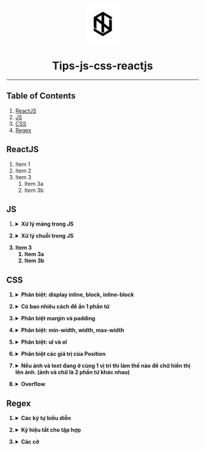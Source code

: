 <div align="center">
  <img height="100" src="img/logo1.png">
  <h1>Tips-js-css-reactjs</h1>

---

</div>

## Table of Contents

1. [ReactJS](#reactjs)
2. [JS](#js)
3. [CSS](#css)
4. [Regex](#regex)

## ReactJS

1. Item 1
2. Item 2
3. Item 3
   1. Item 3a
   2. Item 3b

## JS

1. <details><summary><b>Xử lý mảng trong JS<b></summary>
   <details><summary><b>Menu<b></summary>
     
    1. [Map](#map)
    2. [Filter](#filter)
    3. [Reduce](#reduce)
    4. [forEach()](#forEach)
    5. [find()](#find)
    6. [push()](#push)
    7. [pop()](#pop)
    8. [shift()](#shift)
    9. [unshift()](#unshift)
    10. [splice()](#splice)
    11. [sort()](#sort)
    12. [reverse()](#reverse)
    13. [concat()](#concat)
    14. [slice()](#slice)
    15. [join()](#join)
    
   </details>
     
   1. ## **Map**
      1. Xử lý từng biến trong một mảng theo cùng 1 cách, trả về các giá trị sau xử lý bằng đúng số lượng phần tử ban đầu
      2. Hàm `map()` nhận vào 3 tham số (theo thứ tự):
         - Phần tử hiện tại của mảng.
         - Chỉ số của phần tử hiện tại trong mảng.
         - Mảng ban đầu.
      3. ```javascript
         let animal_names = animals.map((animal, index, animals) => {
           return animal.name;
         });
         ```
   2. ## **Filter**

   1. Lấy các phần tử trong mảng theo một tiêu chuẩn nhất định
   2. Hàm `Filter()` nhận vào 3 tham số (theo thứ tự):
      - Phần tử hiện tại của mảng.
      - Chỉ số của phần tử hiện tại trong mảng.
      - Mảng ban đầu.
   3. ```javascript
      let small_animals = animals.filter((animal) => {
        return animal.size === "small";
      });
      ```

   4. ## **Reduce**

      1. Hàm `reduce` sẽ biến đổi một mảng thành một giá trị đơn giản.
      2. Hàm `reduce` sẽ thực hiện một hàm được cung cấp cho mỗi giá trị của mảng, từ trái qua phải.
      3. Hàm sẽ trả về một kết quả được lưu trữ( tổng số hoặc kết quả tính toàn).
      4. Hàm `reduce` sẽ không thực hiện hàm được cung cấp đối với các phần tử không có giá trị.
      5. Hàm `reduce()` nhận vào 3 tham số (theo thứ tự):
         - Tham số đầu tiên là giá trị khởi tạo. Ta cần set giá trị khởi tạo ở cuối hàm. Trong ví dụ dưới là `0`. Nó có thể là bất cứ giá trị nào.
         - Tham số thứ 2 là phần tử hiện tại trong mảng.
         - Tham số thứ 3 và 4 giống với 2 hàm kể trên.
      6. ```javascript
         let total_weight = animals.reduce((weight, animal, index, animals) => {
           return (weight += animal.weight);
         }, 0);
         ```

   5. ## **forEach()**

      1. Phương thức `forEach()` sẽ thực thi một hàm khi duyệt qua từng phần tử của mảng.
      2. ```javascript
         const arr = ["a", "b", "c"];
         arr.forEach((element) => console.log(element));
         // expected output: "a"
         // expected output: "b"
         // expected output: "c"
         ```

   6. ## **find()**

      1. Phương thức `find()` sẽ trả về giá trị đầu tiên tìm thấy ở trong mảng được cung cấp.
      2. ```javascript
         const arr = [5, 12, 8, 130, 44];
         const found = arr.find((element) => element > 10);
         console.log(found);
         // expected output: 12
         ```

   7. ## **push()**

      1. Thêm một phần tử vào cuối mảng.
      2. ```javascript
         var arr = ["Xử", "lý", "chuỗi", "trong"];
         arr.push("JS"); //["Xử", "lý", "chuỗi", "trong", "JS"]
         ```

   8. ## **pop()**

      1. Xóa đi phần tử cuối cùng trong mảng.
      2. ```javascript
         var arr = ["Xử", "lý", "chuỗi", "trong", "JS"];
         arr.pop("JS"); //["Xử", "lý", "chuỗi", "trong"]
         ```

   9. ## **shift()**

      1. Xóa phần tử đầu tiên của mảng, sau đó dồn các phần tử phía sau xuống một bậc.
      2. ```javascript
         var arr = ["Xử", "lý", "chuỗi", "trong", "JS"];
         arr.shift(); //["lý", "chuỗi", "trong", "JS"]
         ```

   10. ## **unshift()**

       1. Thêm một phần tử vào vị trí đầu tiên của mảng, đồng thời đẩy các phẩn từ phía sau lên một bậc.
       2. ```javascript
          var arr = ["lý", "chuỗi", "trong", "JS"];
          arr.unshift("Xử"); //["Xử", "lý", "chuỗi", "trong", "JS"]
          ```

   11. ## **splice()**

       1. Thêm hoặc xóa các phần tử.
       2. Hàm `splice()` có ba tham số truyền vào:
          - `position_add` là vị trí sẽ thêm (vị trí đầu tiên là 0).
          - `num_element_remove` là số phần tử sẽ xóa (bắt đầu từ `position_add`).
          - `value1,` `value2,` .. là danh sách các phần tử sẽ được thêm vào sau khi tại vị trí `position_add` và sau khi remove `num_element_remove` phần tử.
       3. ```javascript
          var arr = ["Xử", "lý", "chuỗi", "trong", "JS"];
          arr.splice(1, 2, "hihi"); //["Xử", "hihi", "trong", "JS"]
          ```

   12. ## **sort()**

       1. Hàm này dùng để sắp xếp các phần tử trong mảng theo thứ tự chữ cái `alpha`.
       2. ```javascript
          var arr = ["Xử", "lý", "chuỗi", "trong", "JS"];
          arr.sort(); //["JS", "Xử", "chuỗi","lý", "trong"]
          ```

   13. ## **reverse()**

       1. Hàm đảo ngược các phẩn tử lại. Vị trí đầu sẽ được chuyển xuống cuối mảng và vị trí cuối mảng sẽ được chuyển lên đầu mảng.
       2. ```javascript
          var arr = ["Xử", "lý", "chuỗi", "trong", "JS"];
          arr.reverse(); //["JS", "trong", "chuỗi","lý", "Xử"]
          ```

   14. ## **concat()**

       1. Hàm dùng để nối hai mảng với nhau và trả về một mảng gồm tổng số phần tử của hai mảng đó. (hàm này sẽ trả lại một bản sao của mảng sau khi đã thực hiện nối, không làm thay đổi mảng gọi nó).
       2. ```javascript
          var arr1 = ["Xử", "lý", "chuỗi"];
          var arr2 = ["trong", "JS"];
          var arr = arr1.concat(arr2); //["Xử", "lý", "chuỗi", "trong", "JS"]
          ```

   15. ## **slice()**

       1. Hàm dùng để lấy một số phần tử con trong mảng.
       2. ```javascript
          var arr = ["Xử", "lý", "chuỗi", "trong", "JS"];
          arr.slice(3, 5); //["trong", "JS"];
          //slice(start, end)
          //`start`: là vị trí bắt đầu
          //`end`: là vị trí kết thúc
          ```

   16. ## **join()**

       1. Tạo ra một chuỗi mới bằng cách nối tất cả các phần tử của mảng.
       2. ```javascript
          var arr = ["Xử", "lý", "chuỗi", "trong", "JS"];
          arr.join(); //"Xử,lý,chuỗi,trong,JS"
          arr.join(""); //"XửlýchuỗitrongJS"
          arr.join("-"); //Xử-lý-chuỗi-trong-JS"
          ```

</details>

2. <details><summary><b>Xử lý chuỗi trong JS<b></summary>
   <details><summary><b>Menu<b></summary>
     
    1. [length](#length)
    2. [indexOf()](#indexOf)
    3. [lastIndexOf()](#lastIndexOf)
    4. [Search()](#Search)
    5. [slice()](#slice-1)
    6. [substring()](#substring)
    7. [substr()](#substr)
    8. [replace()](#replace)
    9. [toUpperCase()](#toUpperCase)
    10. [toLowerCase()](#toLowerCase)
    11. [split()](#split)
    
   </details>

   1. ## **length**
      1. Để lấy độ dài chuỗi.
      2. ```javascript
         string.length;
         //`string` là tên biến chứa chuỗi.
         var a = "harrii";
         a.length; //6
         ```
   2. ## **indexOf()**

      1. Phương thức này trả về vị trí của từ xuất hiện đầu tiên trong chuỗi, nếu trong chuỗi không có từ cần tìm thì nó sẽ trả về `-1`.
      2. ```javascript
         string.indexOf(keyword);
         //`keyword` là từ khóa cần tìm trong chuỗi.
         var a = "harrii";
         a.indexOf("toidicode"); //2
         ```

   3. ## **lastIndexOf()**

      1. Phương thức này cũng giống với phương thức `indexOf()` là tìm kiếm vị trí của chuỗi, nhưng hàm này sẽ trả về **vị trí cuối cùng của chuỗi xuất hiện** trong chuỗi cần tìm.
      2. ```javascript
         string.lastIndexOf(keyword);
         //`keyword` là từ khóa cần tìm trong chuỗi.
         var a = "harrii";
         a.lastIndexOf("toidicode"); //3
         ```

   4. ## **Search()**

      1. Hàm này giống như hàm `indexOf`.

   5. ## **slice()**

      1. Hàm này có tác dụng cắt ra một chuỗi con từ một chuỗi cha.
      2. Vị trí của chuỗi được tính từ `0`.
      3. Cắt chuỗi từ cuối về đầu. bằng việc thêm dấu `trừ` vào trước vị trí (tính từ cuối về đầu).
      4. ```javascript
         string.slice(begin, end);
         //`begin` là vị trí bắt đầu cắt chuỗi
         //`end` là vị trí kết thúc cắt chuỗi (nếu không điền thì là cắt đến hết chuỗi).
         var a = "harrii";
         a.slice(0, 3); //har
         ```

   6. ## **substring()**

      1. Hàm này cũng tương tự như hàm `slice()`, nhưng hàm này không cho phép truyền vào số âm.

   7. ## **substr()**

      1. Phương thức này cũng có tác dụng là cắt chuỗi nhưng tham số thứ 2 của phương thức này có phần khác với 2 phương thức còn lại.
      2. Vị trí của chuỗi được tính từ `0`.
      3. ```javascript
         string.substr(begin, length);
         //`begin` là vị trí bắt đầu cắt chuỗi
         //`length` là độ dài của chuỗi muốn cắt (tính từ điểm bắt đầu cắt).
         ```

   8. ## **replace()**

      1. Phương thức này cho phép tìm kiếm và thay thế chuỗi.
      2. ```javascript
         string.replace(chuoicantim, chuoithaythe);
         //`chuoicantim` là chuỗi cần tìm để thay thế.
         //`chuoithaythe` là chuỗi thay thế.
         var a = "harriwon";
         a.replace("won", "i"); //harrii
         ```

   9. ## **toUpperCase()**

      1. Phương thức này có tác dụng chuyển đổi chuỗi thành chữ in hoa.
      2. ```javascript
         string.toUppercase();
         var a = "harrii";
         a.toUpperCase(); //HARRII
         ```

   10. ## **toLowerCase()**

       1. Phương thức này có tác dụng chuyển đổi chuỗi thành chuỗi thường.
       2. ```javascript
          string.toLowerCase();
          var a = "HARRII";
          a.toLowerCase(); //harrii
          ```

   11. ## **split()**
       1. Phương thức `string.split()` sẽ phân tách một chuỗi thành một mảng dữ liệu dựa vào các kí tự phân cách trong chuỗi. Phương thức sẽ trả về một mảng mới.
       2. Nếu kí tự phân cách là một chuỗi rỗng, mỗi kí tự trong chuỗi sẽ được phân tách thành một phần tử của mảng.
       3. Phương thức `string.split()` sẽ không làm thay đổi chuỗi gốc ban đầu.
       4. ```javascript
          string.split(separator, limit);
          //`separator` là kí tự phân cách trong chuỗi, phương thức sẽ dựa vào kí tự này để phân tách chuỗi. Nếu không truyền vào, mảng trả về sẽ có một phần tử duy nhất có giá trị bằng chuỗi ban đầu. Nếu truyền vào một chuỗi rỗng, mỗi kí tự trong chuỗi sẽ là một phần tử của mảng trả về.
          //`limit` là tham số quy định số phần tử tối đa của mảng trả về. Nếu không được truyền vào thì phương thức sẽ lấy tất cả các phần tử có thể.
          var str = "Xử lý chuỗi trong JS";
          str.split(" "); //["Xử", "lý", "chuỗi", "trong", "JS"]
          ```

</details>

3. Item 3
   1. Item 3a
   2. Item 3b

## CSS

1. <details><summary><b>Phân biệt: display inline, block, inline-block<b></summary>

   1. **Inline**
      1. Với kiểu này thì các item sẽ nằm trên cùng một dòng, ví dụ như `<span>` . Nếu các items vượt quá độ dài của dòng thì item sẽ xuống dòng mới
      2. Các item có kiểu display này không thể set `width` và `height`.
      3. Các inline item sẽ chỉ có thể điều chỉnh `margin` và `padding` `left` và `right` (`top` và `bottom` thì không thể).
   2. **Block**
      1. Luôn được xuống dòng và chiếm toàn bộ `width` nếu width không được set.
   3. **Inline-block**
      1. Sẽ được sắp xếp giống với kiểu `display: inline` nghĩa là các items sẽ được xếp cùng nhau trên một dòng . Tuy nhiên các items sẽ có thuộc tính của `display: block` như là có set `width, height, margin, padding` đủ 4 hướng.

</details>

2. <details><summary><b>Có bao nhiêu cách để ẩn 1 phần tử<b></summary>

   1. `clip-path: circle(0)`
   2. `visibility: hidden`
   3. `display: none`
   4. `opacity: 0`
   5. `position: absolute; top: -9999px; left: -9999px`

</details>

3. <details><summary><b>Phân biệt margin và padding<b></summary>

   1. `Margin` là khoảng trống nằm giữa viền và phần tử tiếp theo
   2. `Padding` là khoảng trống nằm giữa nội dung và viền

</details>

4. <details><summary><b>Phân biệt: min-width, width, max-width<b></summary>

   1. `Min-width` được sử dụng để thiết lập chiều rộng nhỏ nhất cho một phần tử. Nó ngăn chặn chiều rộng của phần tử nhỏ hơn một giá trị được chỉ định.
   2. `Width` thiết lập chiều rộng cho thành phần.
   3. `Max-width` được sử dụng để thiết lập chiều rộng lớn nhất cho một phần tử. Nó ngăn chặn chiều rộng của phần tử vượt quá một giá trị được chỉ định.

</details>

5. <details><summary><b>Phân biệt: ul và ol<b></summary>

   1. Thẻ `\<ul>` tạo danh sách không có thứ tự
   2. Thẻ `\<ol>` tạo danh sách có thứ tự

</details>

6. <details><summary><b>Phân biệt các giá trị của Position<b></summary>

   1. **Static**
      1. Là giá trị mặc định của position
   2. **Relative**
      1. Vị trí mới của một element tương quan/ liên hệ tới vị trí mặc định của nó.
      2. Với các giá trị khác ngoài static, chúng ta có thể dễ dàng thay đổi vị trí của chúng bằng các thuộc tính helper `top | right | bottom | left | z-index`.
   3. **Absolute**
      1. Sẽ dịch chuyển vị trí của nó tương ứng với thẻ cha của nó.
      2. Một element được khai báo với thuộc tính position: absolute sẽ được loại bỏ khỏi luồng document (document flow). Vị trí mặc định của element sẽ là điểm bắt đầu (top-left) của element cha. Nếu nó không có bất cứ thẻ cha nào thì thẻ document `<html>` sẽ là cha của nó.
   4. **Fixed**
      1. Sẽ được loại bỏ khỏi document flow
      2. Vị trí của chúng **CHỈ** tương quan với thẻ `<html>`
      3. Chúng không bị ảnh hưởng bới scroll
   5. **Sticky**
      1. Là sự kết hợp của `position: relative` và `position: fixed`.
      2. Khi scroll đến vị trí của nó sẽ giống hệt như `fixed` và khi scroll ra khỏi nó thì nó sẽ quay lại vị trí ban đầu dưới dạng `relative`.

</details>

7. <details><summary><b>Nếu ảnh và text đang ở cùng 1 vị trí thì làm thế nào để chữ hiển thị lên ảnh. (ảnh và chữ là 2 phần tử khác nhau)<b></summary>
   1. Sử dụng thuộc tính `z-index` để set cho giá trị `z-index` của text lớn hơn giá trị `z-index` của ảnh

</details>

8. <details><summary><b>Overflow <b></summary>

   1. **Text-overflow**
      1. `text-overflow: clip` đoạn văn bản overflow sẽ bị ẩn đi.
      2. `text-overflow: ellipsis` phần bị ẩn đi sẽ được thay thế bằng dấu '3 chấm'
   2. **Overflow**
      1. `overflow: visible` phần nội dung bị tràn không bị cắt đi và nội dung bị tràn ra sẽ ghi đè lên các phần tử khác.
      2. `overflow: hidden` phần nội dung bị tràn ra bị cắt đi và phần nội dung đó sẽ bị ẩn đi.
      3. `overflow: scroll` phần nội dung bị tràn ra vẫn bị cắt đi, tuy nhiên trình duyệt sẽ có thêm thanh `scroll`, mình có thể kéo xem phần nội dung bị ẩn đi. Thanh `scroll` này được thêm vào cho cả chiều dọc và chiều ngang của phần tử.
      4. `overflow: auto` cũng giống như giá trị `scroll`, tuy nhiên thanh `scroll` sẽ được thêm vào khi cần thiết.
   3. **Overflow-x**
      1. Thuộc tính cho phép điều khiển nội dung bị tràn theo chiều ngang (nghĩa là bên trái `left` và bên phải `right` của phần tử). Tương tự thuộc tính `overflow`, thuộc tính `overflow-x` cũng có giá trị như `visible, hidden, auto, scroll`.
   4. **Overflow-y**
      1. Thuộc tính cho phép điều khiển nội dung bị tràn theo chiều dọc (nghĩa là bên trên `top` và bên dưới `bottom` của phần tử). Tương tự thuộc tính `overflow`, thuộc tính `overflow-y` cũng có giá trị như `visible, hidden, auto, scroll`.

</details>

## Regex

1. <details><summary><b>Các ký tự biểu diễn<b></summary>

   | Flag   |                             Detail                              |
   | ------ | :-------------------------------------------------------------: |
   | .      |      Biểu diễn bất kỳ ký tự nào ngoại trừ ký tự xuống dòng      |
   | []     |   Tập hợp ký tự. Phù hợp nếu có bất kỳ ký tự nào trong dấu []   |
   | [^ ]   | Tập hợp ký tự phủ định. Phù hợp nếu không có ký tự nào trong [] |
   | \*     |                     Lặp lại 0 đến nhiều lần                     |
   | +      |                    Lặp lại 1 hoặc nhiều lần                     |
   | ?      |            Tùy chọn có hay không cho mẫu phía trước             |
   | {n,m}  |                Độ dài tối thiểu là n tối đa là m                |
   | (xyz)  |                     Biểu diễn một nhóm mẫu                      |
   | &#124; |               Biểu diễn thay thế, phép toán `or`                |
   | \      |   Biểu diễn ký tự đặc biệt [ ] ( ) { } . \* + ? ^ $ \ &#124;    |
   | ^      |                      Điểm bắt đầu của dòng                      |
   | $      |                     Điểm kết thúc của dòng                      |

</details>

2. <details><summary><b>Ký hiệu tắt cho tập hợp<b></summary>

   | Flag |                        Detail                         |
   | ---- | :---------------------------------------------------: |
   | .    | Biểu diễn bất kỳ ký tự nào ngoại trừ ký tự xuống dòng |
   | \w   |     Chữ,số, và \_ , tương đương với: [a-zA-Z0-9_]     |
   | \W   |      Ngoài bảng chữ cái, tương đương với: [^\w]       |
   | \d   |                     Các số: [0-9]                     |
   | \D   |               Lặp lại 1 hoặc nhiều lần                |
   | ?    |                 Không phải số: [^\d]                  |
   | \s   |   Là ký tự trắng, tương đương với: [\t\n\f\r\p{Z}]    |
   | \S   |             Không phải ký tự trắng: [^\s]             |

</details>

3. <details><summary><b>Các cờ<b></summary>

   | Flag |                    Detail                    |
   | ---- | :------------------------------------------: |
   | i    | Thiết lập không phân biệt chữ hoa chữ thường |
   | g    |             Tìm kiếm toàn chuỗi.             |
   | m    |                 Tìm đa dòng.                 |

</details>
